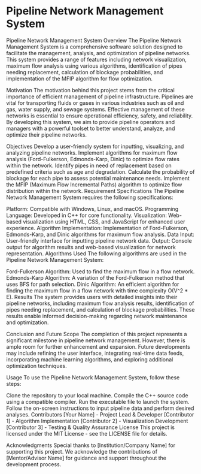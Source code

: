# Pipeline Network Management System


Pipeline Network Management System
Overview
The Pipeline Network Management System is a comprehensive software solution designed to facilitate the management, analysis, and optimization of pipeline networks. This system provides a range of features including network visualization, maximum flow analysis using various algorithms, identification of pipes needing replacement, calculation of blockage probabilities, and implementation of the MFIP algorithm for flow optimization.

Motivation
The motivation behind this project stems from the critical importance of efficient management of pipeline infrastructure. Pipelines are vital for transporting fluids or gases in various industries such as oil and gas, water supply, and sewage systems. Effective management of these networks is essential to ensure operational efficiency, safety, and reliability. By developing this system, we aim to provide pipeline operators and managers with a powerful toolset to better understand, analyze, and optimize their pipeline networks.

Objectives
Develop a user-friendly system for inputting, visualizing, and analyzing pipeline networks.
Implement algorithms for maximum flow analysis (Ford-Fulkerson, Edmonds-Karp, Dinic) to optimize flow rates within the network.
Identify pipes in need of replacement based on predefined criteria such as age and degradation.
Calculate the probability of blockage for each pipe to assess potential maintenance needs.
Implement the MFIP (Maximum Flow Incremental Paths) algorithm to optimize flow distribution within the network.
Requirement Specifications
The Pipeline Network Management System requires the following specifications:

Platform: Compatible with Windows, Linux, and macOS.
Programming Language: Developed in C++ for core functionality.
Visualization: Web-based visualization using HTML, CSS, and JavaScript for enhanced user experience.
Algorithm Implementation: Implementation of Ford-Fulkerson, Edmonds-Karp, and Dinic algorithms for maximum flow analysis.
Data Input: User-friendly interface for inputting pipeline network data.
Output: Console output for algorithm results and web-based visualization for network representation.
Algorithms Used
The following algorithms are used in the Pipeline Network Management System:

Ford-Fulkerson Algorithm: Used to find the maximum flow in a flow network.
Edmonds-Karp Algorithm: A variation of the Ford-Fulkerson method that uses BFS for path selection.
Dinic Algorithm: An efficient algorithm for finding the maximum flow in a flow network with time complexity O(V^2 * E).
Results
The system provides users with detailed insights into their pipeline networks, including maximum flow analysis results, identification of pipes needing replacement, and calculation of blockage probabilities. These results enable informed decision-making regarding network maintenance and optimization.

Conclusion and Future Scope
The completion of this project represents a significant milestone in pipeline network management. However, there is ample room for further enhancement and expansion. Future developments may include refining the user interface, integrating real-time data feeds, incorporating machine learning algorithms, and exploring additional optimization techniques.

Usage
To use the Pipeline Network Management System, follow these steps:

Clone the repository to your local machine.
Compile the C++ source code using a compatible compiler.
Run the executable file to launch the system.
Follow the on-screen instructions to input pipeline data and perform desired analyses.
Contributors
[Your Name] - Project Lead & Developer
[Contributor 1] - Algorithm Implementation
[Contributor 2] - Visualization Development
[Contributor 3] - Testing & Quality Assurance
License
This project is licensed under the MIT License - see the LICENSE file for details.

Acknowledgments
Special thanks to [Institution/Company Name] for supporting this project.
We acknowledge the contributions of [Mentor/Advisor Name] for guidance and support throughout the development process.



